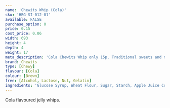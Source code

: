 ```yaml
---
name: 'Chewits Whip (Cola)'
sku: 'HBG-SI-012-01'
available: FALSE
purchase_option: 0
price: 0.15
cost_price: 0.06
width: 693
height: 4
depth: 4
weight: 17
meta_description: 'Cola Chewits Whip only 15p. Traditional sweets and more at Humbugs Confectionery Store. Specialists in satisfying your sweet tooth!"),"")'
brand: Chewits
type: [Chewy]
flavour: [Cola]
colour: [Brown]
free: [Alcohol, Lactose, Nut, Gelatin]
ingredients: 'Glucose Syrup, Wheat Flour, Sugar, Starch, Apple Juice Concentrate, Hydrogenated Vegetable Oil, Citric Acid, Flavouring, Glazing Agent (Shellac), Emulsifier (E471), Colours: E102, E133'
---
```

Cola flavoured jelly whips.